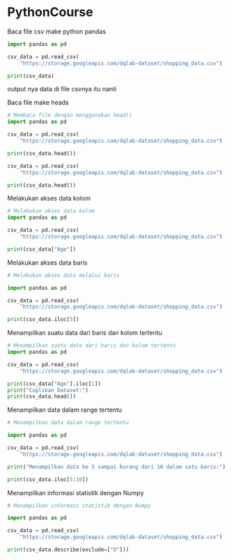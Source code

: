# PythonCourse

Baca file csv make python pandas
```py
import pandas as pd

csv_data = pd.read_csv(
    "https://storage.googleapis.com/dqlab-dataset/shopping_data.csv")

print(csv_data)
```
output nya data di file csvnya itu nanti

Baca file make heads
```py
# Membaca file dengan menggunakan head()
import pandas as pd

csv_data = pd.read_csv(
    "https://storage.googleapis.com/dqlab-dataset/shopping_data.csv")

print(csv_data.head())

csv_data = pd.read_csv(
    "https://storage.googleapis.com/dqlab-dataset/shopping_data.csv")

print(csv_data.head())

```

Melakukan akses data kolom

```py
# Melakukan akses data kolom
import pandas as pd

csv_data = pd.read_csv(
    "https://storage.googleapis.com/dqlab-dataset/shopping_data.csv")

print(csv_data["Age"])

```

Melakukan akses data baris
```py
# Melakukan akses data melalui baris

import pandas as pd

csv_data = pd.read_csv(
    "https://storage.googleapis.com/dqlab-dataset/shopping_data.csv")

print(csv_data.iloc[5])

```

Menampilkan suatu data dari baris dan kolom tertentu

```py
# Menampilkan suatu data dari baris dan kolom tertentu
import pandas as pd

csv_data = pd.read_csv(
    "https://storage.googleapis.com/dqlab-dataset/shopping_data.csv")

print(csv_data["Age"].iloc[1])
print("Cuplikan Dataset:")
print(csv_data.head())

```

Menampilkan data dalam range tertentu

```py
# Menampilkan data dalam range tertentu

import pandas as pd

csv_data = pd.read_csv(
    "https://storage.googleapis.com/dqlab-dataset/shopping_data.csv")

print("Menampilkan data ke 5 sampai kurang dari 10 dalam satu baris:")

print(csv_data.iloc[5:10])

```

Menampilkan informasi statistik dengan Numpy
```py
# Menampilkan informasi statistik dengan Numpy

import pandas as pd

csv_data = pd.read_csv(
    "https://storage.googleapis.com/dqlab-dataset/shopping_data.csv")

print(csv_data.describe(exclude=["O"]))

```
